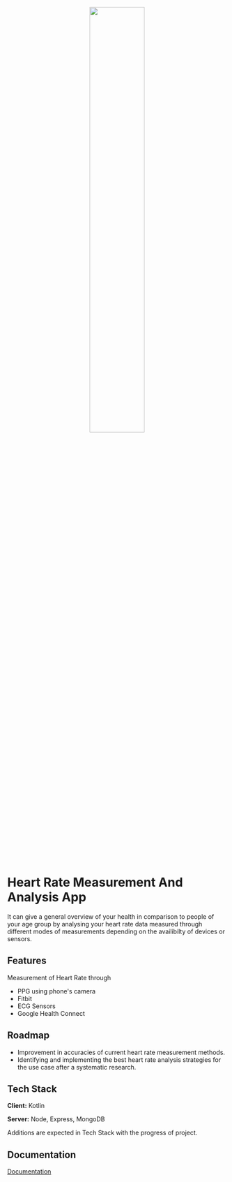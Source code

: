 <p align="center" width="100%">
    <img width="50%" src="https://i.imgur.com/7t8VCiw.png">
</p>

# Heart Rate Measurement And Analysis App 

It can give a general overview of your health in comparison to people of your age group by analysing your heart rate data measured through different modes of measurements depending on the availibilty of devices or sensors.


## Features
Measurement of Heart Rate through 
- PPG using phone's camera
- Fitbit
- ECG Sensors
- Google Health Connect 


## Roadmap

- Improvement in accuracies of current heart rate measurement methods.
- Identifying and implementing the best heart rate analysis strategies for the use case after a systematic research.



## Tech Stack

**Client:** Kotlin

**Server:** Node, Express, MongoDB

Additions are expected in Tech Stack with the progress of project.




## Documentation

[Documentation](https://docs.google.com/document/d/14YRFqQvVQhcoMhHdc4FeqCgiebvqxHy9gx7-ITmpsPk/edit?usp=sharing)
